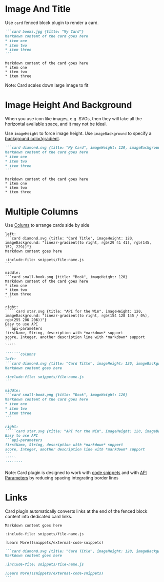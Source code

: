 # Image And Title

Use `card` fenced block plugin to render a card.

`````markdown
```card books.jpg {title: "My Card"}
Markdown content of the card goes here
* item one
* item two
* item three
```
`````

```card books.jpg {title: "My Card"}
Markdown content of the card goes here
* item one
* item two
* item three
```

Note: Card scales down large image to fit

# Image Height And Background

When you use icon like images, e.g. SVGs, then they will take all the horizontal available space, and it may not be ideal.

Use `imageHeight` to force image height. Use `imageBackground` to specify a [background color/gradient](https://www.w3schools.com/css/css3_gradients.asp).

`````markdown
```card diamond.svg {title: "My Card", imageHeight: 120, imageBackground: "linear-gradient(to right, rgb(29 41 41), rgb(145, 152, 229))"}
Markdown content of the card goes here
* item one
* item two
* item three
```
`````

```card diamond.svg {title: "My Card", imageHeight: 120, imageBackground: "linear-gradient(to right, rgb(29 41 41), rgb(145, 152, 229))"}
Markdown content of the card goes here
* item one
* item two
* item three
```

# Multiple Columns

Use [Colums](layout/columns) to arrange cards side by side

```````columns
left:
```card diamond.svg {title: "Card Title", imageHeight: 120, imageBackground: "linear-gradient(to right, rgb(29 41 41), rgb(145, 152, 229))"}
Markdown content goes here

:include-file: snippets/file-name.js 
```

middle:
```card small-book.png {title: "Book", imageHeight: 120}
Markdown content of the card goes here
* item one
* item two
* item three
```

right:
`````card star.svg {title: "API for the Win", imageHeight: 120, imageBackground: "linear-gradient(to right, rgb(154 128 145 / 0%), rgb(255 206 206))"}
Easy to use API
```api-parameters
firstName, String, description with *markdown* support
score, Integer, another description line with *markdown* support
```
`````
````````

`````````markdown
```````columns
left:
```card diamond.svg {title: "Card Title", imageHeight: 120, imageBackground: "linear-gradient(to right, rgb(29 41 41), rgb(145, 152, 229))"}
Markdown content goes here

:include-file: snippets/file-name.js 
```

middle:
```card small-book.png {title: "Book", imageHeight: 120}
Markdown content of the card goes here
* item one
* item two
* item three
```

right:
`````card star.svg {title: "API for the Win", imageHeight: 120, imageBackground: "linear-gradient(to right, rgb(154 128 145 / 0%), rgb(255 206 206))"}
Easy to use API
```api-parameters
firstName, String, description with *markdown* support
score, Integer, another description line with *markdown* support
```
`````
````````
`````````

Note: Card plugin is designed to work with [code snippets](snippets/external-code-snippets) and with [API Parameters](snippets/api-parameters) by reducing spacing integrating border lines

# Links 

Card plugin automatically converts links at the end of the fenced block content into dedicated card links.

```card diamond.svg {title: "Card Title", imageHeight: 120, imageBackground: "linear-gradient(to right, rgb(29 41 41), rgb(145, 152, 229))"}
Markdown content goes here

:include-file: snippets/file-name.js 

[Learn More](snippets/external-code-snippets)
```

`````markdown
```card diamond.svg {title: "Card Title", imageHeight: 120, imageBackground: "linear-gradient(to right, rgb(29 41 41), rgb(145, 152, 229))"}
Markdown content goes here

:include-file: snippets/file-name.js 

[Learn More](snippets/external-code-snippets)
```
`````
